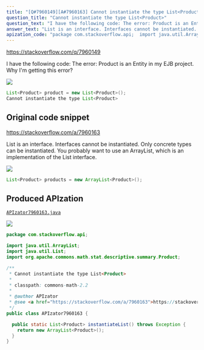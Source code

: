 ```yaml
---
title: "[Q#7960149][A#7960163] Cannot instantiate the type List<Product>"
question_title: "Cannot instantiate the type List<Product>"
question_text: "I have the following code: The error: Product is an Entity in my EJB project. Why I'm getting this error?"
answer_text: "List is an interface. Interfaces cannot be instantiated. Only concrete types can be instantiated. You probably want to use an ArrayList, which is an implementation of the List interface."
apization_code: "package com.stackoverflow.api;  import java.util.ArrayList; import java.util.List; import org.apache.commons.math.stat.descriptive.summary.Product;  /**  * Cannot instantiate the type List<Product>  *  * classpath: commons-math-2.2  *  * @author APIzator  * @see <a href=\"https://stackoverflow.com/a/7960163\">https://stackoverflow.com/a/7960163</a>  */ public class APIzator7960163 {    public static List<Product> instantiateList() throws Exception {     return new ArrayList<Product>();   } }"
---
```


https://stackoverflow.com/q/7960149

I have the following code:
The error:
Product is an Entity in my EJB project. Why I&#x27;m getting this error?


<div class="code-logo"><img src="/stackoverflow.png" /></div>

```java
List<Product> product = new List<Product>();
Cannot instantiate the type List<Product>
```


## Original code snippet

https://stackoverflow.com/a/7960163

List is an interface. Interfaces cannot be instantiated. Only concrete types can be instantiated. You probably want to use an ArrayList, which is an implementation of the List interface.

<div class="code-logo"><img src="/stackoverflow.png" /></div>

```java
List<Product> products = new ArrayList<Product>();
```

## Produced APIzation

[`APIzator7960163.java`](https://github.com/blind-papers/apization-temp-data/raw/main/search/APIzator7960163.java)

<div class="code-logo"><img src="/apizator.png" /></div>

```java
package com.stackoverflow.api;

import java.util.ArrayList;
import java.util.List;
import org.apache.commons.math.stat.descriptive.summary.Product;

/**
 * Cannot instantiate the type List<Product>
 *
 * classpath: commons-math-2.2
 *
 * @author APIzator
 * @see <a href="https://stackoverflow.com/a/7960163">https://stackoverflow.com/a/7960163</a>
 */
public class APIzator7960163 {

  public static List<Product> instantiateList() throws Exception {
    return new ArrayList<Product>();
  }
}

```